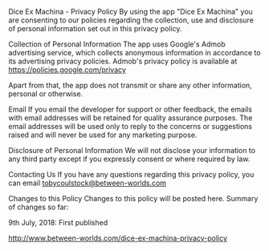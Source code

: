 
Dice Ex Machina - Privacy Policy
By using the app "Dice Ex Machina" you are consenting to our policies regarding the collection, use and disclosure of personal information set out in this privacy policy.

Collection of Personal Information
The app uses Google's Admob advertising service, which collects anonymous information in accordance to its advertising privacy policies. Admob's privacy policy is available at https://policies.google.com/privacy

Apart from that, the app does not transmit or share any other information, personal or otherwise.

Email
If you email the developer for support or other feedback, the emails with email addresses will be retained for quality assurance purposes. The email addresses will be used only to reply to the concerns or suggestions raised and will never be used for any marketing purpose.

Disclosure of Personal Information
We will not disclose your information to any third party except if you expressly consent or where required by law.

Contacting Us
If you have any questions regarding this privacy policy, you can email tobycoulstock@between-worlds.com

Changes to this Policy
Changes to this policy will be posted here. Summary of changes so far:

9th July, 2018: First published



http://www.between-worlds.com/dice-ex-machina-privacy-policy